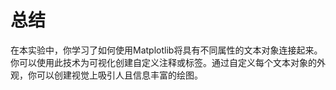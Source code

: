 # 总结

在本实验中，你学习了如何使用Matplotlib将具有不同属性的文本对象连接起来。你可以使用此技术为可视化创建自定义注释或标签。通过自定义每个文本对象的外观，你可以创建视觉上吸引人且信息丰富的绘图。
